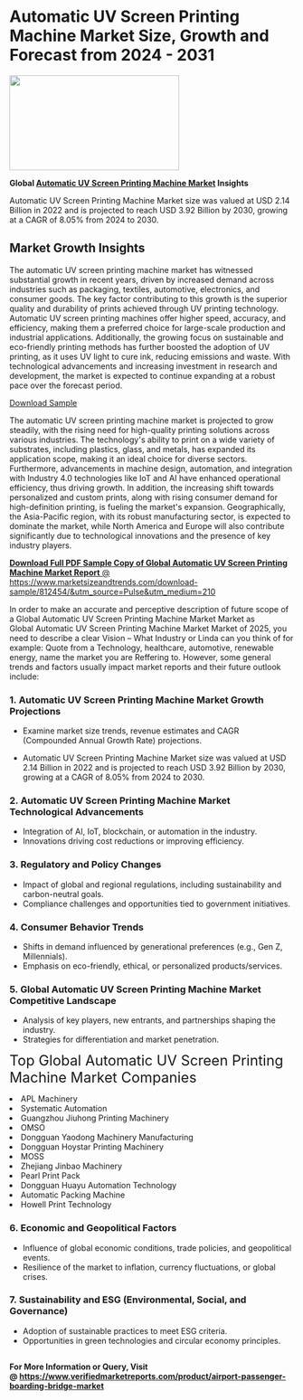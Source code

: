 <H1>Automatic UV Screen Printing Machine Market Size, Growth and Forecast from 2024 - 2031</H1><img class="aligncenter size-medium wp-image-584254" src="https://thirdeyenews.in/wp-content/uploads/2024/09/Global-Market-Research-300x168.jpeg" alt="" width="300" height="168" /><p><strong>Global&nbsp;<a href="https://www.marketsizeandtrends.com/download-sample/812454/&amp;utm_source=Pulse&amp;utm_medium=210">Automatic UV Screen Printing Machine Market</a> Insights</strong></p><p>Automatic UV Screen Printing Machine Market size was valued at USD 2.14 Billion in 2022 and is projected to reach USD 3.92 Billion by 2030, growing at a CAGR of 8.05% from 2024 to 2030.</p><p><h2>Market Growth Insights</h2> <p>The automatic UV screen printing machine market has witnessed substantial growth in recent years, driven by increased demand across industries such as packaging, textiles, automotive, electronics, and consumer goods. The key factor contributing to this growth is the superior quality and durability of prints achieved through UV printing technology. Automatic UV screen printing machines offer higher speed, accuracy, and efficiency, making them a preferred choice for large-scale production and industrial applications. Additionally, the growing focus on sustainable and eco-friendly printing methods has further boosted the adoption of UV printing, as it uses UV light to cure ink, reducing emissions and waste. With technological advancements and increasing investment in research and development, the market is expected to continue expanding at a robust pace over the forecast period.</p> <p><a href="#">Download Sample</a></p> <p>The automatic UV screen printing machine market is projected to grow steadily, with the rising need for high-quality printing solutions across various industries. The technology's ability to print on a wide variety of substrates, including plastics, glass, and metals, has expanded its application scope, making it an ideal choice for diverse sectors. Furthermore, advancements in machine design, automation, and integration with Industry 4.0 technologies like IoT and AI have enhanced operational efficiency, thus driving growth. In addition, the increasing shift towards personalized and custom prints, along with rising consumer demand for high-definition printing, is fueling the market's expansion. Geographically, the Asia-Pacific region, with its robust manufacturing sector, is expected to dominate the market, while North America and Europe will also contribute significantly due to technological innovations and the presence of key industry players.</p> <p><a href="#"></p><p><span class=""><strong>Download Full PDF Sample Copy of Global Automatic UV Screen Printing Machine Market Report</strong> @ <a href="https://www.marketsizeandtrends.com/download-sample/812454/&amp;utm_source=Pulse&amp;utm_medium=210" target="_blank">https://www.marketsizeandtrends.com/download-sample/812454/&amp;utm_source=Pulse&amp;utm_medium=210</a></span></p><p>In order to make an accurate and perceptive description of future scope of a Global&nbsp;Automatic UV Screen Printing Machine Market Market as Global&nbsp;Automatic UV Screen Printing Machine Market Market of 2025, you need to describe a clear Vision &ndash; What Industry or Linda can you think of for example: Quote from a Technology, healthcare, automotive, renewable energy, name the market you are Reffering to. However, some general trends and factors usually impact market reports and their future outlook include:</p><h3>1.&nbsp;<strong>Automatic UV Screen Printing Machine Market Growth Projections</strong></h3><ul><li>Examine market size trends, revenue estimates and CAGR (Compounded Annual Growth Rate) projections.</li><li><p>Automatic UV Screen Printing Machine Market size was valued at USD 2.14 Billion in 2022 and is projected to reach USD 3.92 Billion by 2030, growing at a CAGR of 8.05% from 2024 to 2030.</p></li></ul><h3>2.&nbsp;<strong>Automatic UV Screen Printing Machine Market Technological Advancements</strong></h3><ul><li>Integration of AI, IoT, blockchain, or automation in the industry.</li><li>Innovations driving cost reductions or improving efficiency.</li></ul><h3>3.&nbsp;<strong>Regulatory and Policy Changes</strong></h3><ul><li>Impact of global and regional regulations, including sustainability and carbon-neutral goals.</li><li>Compliance challenges and opportunities tied to government initiatives.</li></ul><h3>4.&nbsp;<strong>Consumer Behavior Trends</strong></h3><ul><li>Shifts in demand influenced by generational preferences (e.g., Gen Z, Millennials).</li><li>Emphasis on eco-friendly, ethical, or personalized products/services.</li></ul><h3>5.&nbsp;<strong>Global Automatic UV Screen Printing Machine Market Competitive Landscape</strong></h3><ul><li>Analysis of key players, new entrants, and partnerships shaping the industry.</li><li>Strategies for differentiation and market penetration.</li></ul><p data-pm-slice="1 1 []"><span style="color: inherit; font-family: inherit; font-size: 25px;">Top Global Automatic UV Screen Printing Machine Market Companies</span></p><div class="" data-test-id=""><p><li>APL Machinery</li><li> Systematic Automation</li><li> Guangzhou Jiuhong Printing Machinery</li><li> OMSO</li><li> Dongguan Yaodong Machinery Manufacturing</li><li> Dongguan Hoystar Printing Machinery</li><li> MOSS</li><li> Zhejiang Jinbao Machinery</li><li> Pearl Print Pack</li><li> Dongguan Huayu Automation Technology</li><li> Automatic Packing Machine</li><li> Howell Print Technology</li></p></div><h3>6.&nbsp;<strong>Economic and Geopolitical Factors</strong></h3><ul><li>Influence of global economic conditions, trade policies, and geopolitical events.</li><li>Resilience of the market to inflation, currency fluctuations, or global crises.</li></ul><h3>7.&nbsp;<strong>Sustainability and ESG (Environmental, Social, and Governance)</strong></h3><ul><li>Adoption of sustainable practices to meet ESG criteria.</li><li>Opportunities in green technologies and circular economy principles.</li></ul><h2><strong style="font-size: 14px;">For More Information or Query, Visit @&nbsp;</strong><a style="background-color: #ffffff; font-size: 14px;" href="https://www.marketsizeandtrends.com/report/automatic-uv-screen-printing-machine-market/" target="_blank">https://www.verifiedmarketreports.com/product/airport-passenger-boarding-bridge-market</a></h2>
